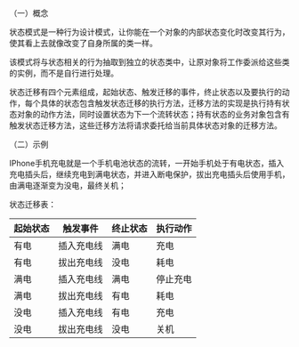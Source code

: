 （一）概念

状态模式是一种行为设计模式，让你能在一个对象的内部状态变化时改变其行为，使其看上去就像改变了自身所属的类一样。


该模式将与状态相关的行为抽取到独立的状态类中，让原对象将工作委派给这些类的实例，而不是自行进行处理。


状态迁移有四个元素组成，起始状态、触发迁移的事件，终止状态以及要执行的动作，每个具体的状态包含触发状态迁移的执行方法，迁移方法的实现是执行持有状态对象的动作方法，同时设置状态为下一个流转状态；持有状态的业务对象包含有触发状态迁移方法，这些迁移方法将请求委托给当前具体状态对象的迁移方法。





（二）示例

IPhone手机充电就是一个手机电池状态的流转，一开始手机处于有电状态，插入充电插头后，继续充电到满电状态，并进入断电保护，拔出充电插头后使用手机，由满电逐渐变为没电，最终关机；


状态迁移表：
<table>
<thead>
    <tr>
        <th>起始状态</th>
        <th>触发事件</th>
        <th>终止状态</th>
        <th>执行动作</th>
    </tr>
</thead>
<tbody>
    <tr>
        <td>有电</td>
        <td>插入充电线</td>
        <td>满电</td>
        <td>充电</td>
    </tr>
    <tr>
        <td>有电</td>
        <td>拔出充电线</td>
        <td>没电</td>
        <td>耗电</td>
    </tr>
    <tr>
        <td>满电</td>
        <td>插入充电线</td>
        <td>满电</td>
        <td>停止充电</td>
    </tr>
    <tr>
        <td>满电</td>
        <td>拔出充电线</td>
        <td>有电</td>
        <td>耗电</td>
    </tr>
    <tr>
        <td>没电</td>
        <td>插入充电线</td>
        <td>有电</td>
        <td>充电</td>
    </tr>
    <tr>
        <td>没电</td>
        <td>拔出充电线</td>
        <td>没电</td>
        <td>关机</td>
    </tr>
</tbody>
</table>